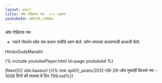 ```yaml
---
layout: post
title: ओम गोहिताय नमः  १०८ टाइम्स  
youtubeId: wRU36_x3Mmw
---
```

 
 
ओम गोहिताय नमः  
 
 -   ज्याने गोवर्धन पर्वत उंच करून गायींचे रक्षण केले. कोण जगाच्या कल्याणाची काळजी घेतो.

HinduGodsMarathi

{% include youtubePlayer.html id=page.youtubeId %}

[Next]({{ site.baseurl }}{% link split1/_posts/2012-08-29-ओम मुक्तही थिजसे नमः - 1008 दिनों की तपस्या में दिन 799.md%})
